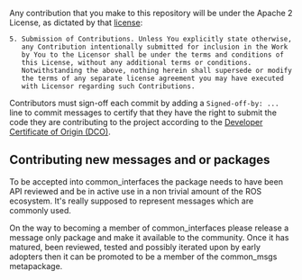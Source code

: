 Any contribution that you make to this repository will
be under the Apache 2 License, as dictated by that
[license](http://www.apache.org/licenses/LICENSE-2.0.html):

~~~
5. Submission of Contributions. Unless You explicitly state otherwise,
   any Contribution intentionally submitted for inclusion in the Work
   by You to the Licensor shall be under the terms and conditions of
   this License, without any additional terms or conditions.
   Notwithstanding the above, nothing herein shall supersede or modify
   the terms of any separate license agreement you may have executed
   with Licensor regarding such Contributions.
~~~

Contributors must sign-off each commit by adding a `Signed-off-by: ...`
line to commit messages to certify that they have the right to submit
the code they are contributing to the project according to the
[Developer Certificate of Origin (DCO)](https://developercertificate.org/).


## Contributing new messages and or packages

To be accepted into common_interfaces the package needs to have been API reviewed and be in active use in a non trivial amount of the ROS ecosystem. It's really supposed to represent messages which are commonly used.

On the way to becoming a member of common_interfaces please release a message only package and make it available to the community. Once it has matured, been reviewed, tested and possibly iterated upon by early adopters then it can be promoted to be a member of the common_msgs metapackage.
